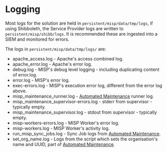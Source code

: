 <!--
SPDX-FileCopyrightText: 2024 Jisc Services Limited
SPDX-FileContributor: Joe Pitt

SPDX-License-Identifier: GPL-3.0-only
-->

# Logging

Most logs for the solution are held in `persistent/misp/data/tmp/logs`, if using Shibboleth, the
Service Provider logs are written to `persistent/misp/shibb/logs`. It is recommended these are
ingested into a SIEM and monitored for errors.

The logs in `persistent/misp/data/tmp/logs/` are:

* apache_access.log - Apache's access combined log.
* apache_error.log - Apache's error log.
* debug.log - MISP's debug level logging - including duplicating content of error.log.
* error.log - MISP's error log.
* exec-errors.log - MISP's execution error log, different from the error log above.
* misp_maintenance_runner.log - [Automated Maintenance](maint_tasks.md) runner log.
* misp_maintenance_supervisor-errors.log - stderr from supervisor - typically empty.
* misp_maintenance_supervisor.log - stdout from supervisor - typically empty.
* misp-workers-errors.log - MISP Worker's error log.
* misp-workers.log - MISP Worker's activity log.
* run_misp_sync_jobs.log - Sync Job logs from [Automated Maintenance](maint_tasks.md).
* set_org_name.log - Logs from the script which sets the organisation's name and UUID, part of
    [Automated Maintenance](maint_tasks.md).
